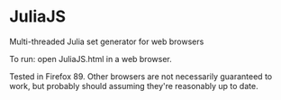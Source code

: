 # JuliaJS
Multi-threaded Julia set generator for web browsers

To run: open JuliaJS.html in a web browser.

Tested in Firefox 89.
Other browsers are not necessarily guaranteed to work, but probably should assuming they're reasonably up to date.
